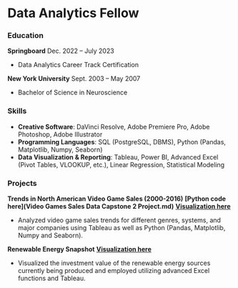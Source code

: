 # Data Analytics Fellow

### Education
**Springboard** 								            		        Dec. 2022 – July 2023
- Data Analytics Career Track Certification

**New York University** 							            		  Sept. 2003 – May 2007
- Bachelor of Science in Neuroscience 

### Skills
- **Creative Software**: DaVinci Resolve, Adobe Premiere Pro, Adobe Photoshop, Adobe Illustrator
- **Programming Languages**: SQL (PostgreSQL, DBMS), Python (Pandas, Matplotlib, Numpy, Seaborn)
- **Data Visualization & Reporting**: Tableau, Power BI, Advanced Excel (Pivot Tables, VLOOKUP, etc.), Linear Regression, Statistical Modeling

### Projects
**Trends in North American Video Game Sales (2000-2016)** 
**[Python code here](Video Games Sales Data Capstone 2 Project.md)**
**[Visualization here](trends.html)**
- Analyzed video game sales trends for different genres, systems, and major companies using Tableau as well as Python (Pandas, Matplotlib, Numpy and Seaborn).

**Renewable Energy Snapshot**
**[Visualization here](viz.html)**
- Visualized the investment value of the renewable energy sources currently being produced and employed utilizing advanced Excel functions and Tableau.
